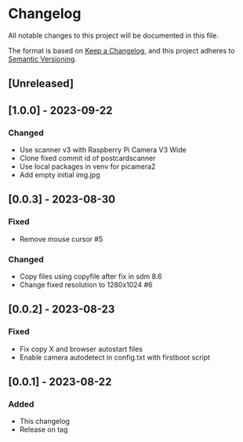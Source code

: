 # Changelog

All notable changes to this project will be documented in this file.

The format is based on [Keep a Changelog](https://keepachangelog.com/en/1.0.0/),
and this project adheres to [Semantic Versioning](https://semver.org/spec/v2.0.0.html).

## [Unreleased]

## [1.0.0] - 2023-09-22
### Changed
- Use scanner v3 with Raspberry Pi Camera V3 Wide
- Clone fixed commit id of postcardscanner
- Use local packages in venv for picamera2
- Add empty initial img.jpg

## [0.0.3] - 2023-08-30
### Fixed
- Remove mouse cursor #5

### Changed
- Copy files using copyfile after fix in sdm 8.6
- Change fixed resolution to 1280x1024 #6

## [0.0.2] - 2023-08-23
### Fixed
- Fix copy X and browser autostart files
- Enable camera autodetect in config.txt with firstboot script

## [0.0.1] - 2023-08-22
### Added
- This changelog
- Release on tag